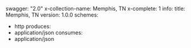 swagger: "2.0"
x-collection-name: Memphis, TN
x-complete: 1
info:
  title: Memphis, TN
  version: 1.0.0
schemes:
- http
produces:
- application/json
consumes:
- application/json